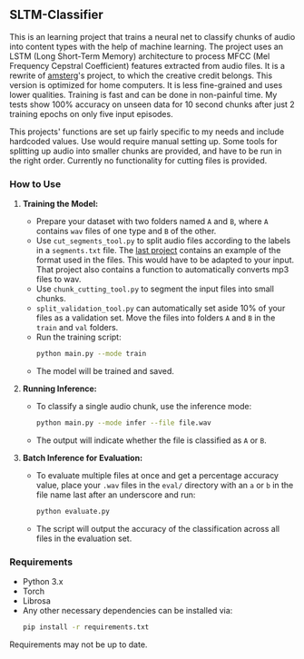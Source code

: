 ## SLTM-Classifier

This is an learning project that trains a neural net to classify chunks of audio into content types with the help of machine learning.
The project uses an LSTM (Long Short-Term Memory) architecture to process MFCC (Mel Frequency Cepstral Coefficient) features extracted from audio files.
It is a rewrite of [amsterg](https://github.com/amsterg/Podcast-Ad-Detection)'s project, to which the creative credit belongs.
This version is optimized for home computers. It is less fine-grained and uses lower qualities. Training is fast and can be done in non-painful time.
My tests show 100% accuracy on unseen data for 10 second chunks after just 2 training epochs on only five input episodes.<p>
This projects' functions are set up fairly specific to my needs and include hardcoded values. Use would require manual setting up.
Some tools for splitting up audio into smaller chunks are provided, and have to be run in the right order.
Currently no functionality for cutting files is provided.

### How to Use

1. **Training the Model:**
   - Prepare your dataset with two folders named `A` and `B`, where `A` contains `wav` files of one type and `B` of the other.
   - Use `cut_segments_tool.py` to split audio files according to the labels in a `segments.txt` file. The [last project](https://github.com/Taylor-eOS/transformer-classifier/tree/main) contains an example of the format used in the files. This would have to be adapted to your input. That project also contains a function to automatically converts mp3 files to wav.
   - Use `chunk_cutting_tool.py` to segment the input files into small chunks.
   - `split_validation_tool.py` can automatically set aside 10% of your files as a validation set. Move the files into folders `A` and `B` in the `train` and `val` folders.
   - Run the training script:
     ```bash
     python main.py --mode train
     ```
   - The model will be trained and saved.

2. **Running Inference:**
   - To classify a single audio chunk, use the inference mode:
     ```bash
     python main.py --mode infer --file file.wav
     ```
   - The output will indicate whether the file is classified as `A` or `B`.

3. **Batch Inference for Evaluation:**
   - To evaluate multiple files at once and get a percentage accuracy value, place your `.wav` files in the `eval/` directory with an `a` or `b` in the file name last after an underscore and run:
     ```bash
     python evaluate.py
     ```
   - The script will output the accuracy of the classification across all files in the evaluation set.

### Requirements

- Python 3.x
- Torch
- Librosa
- Any other necessary dependencies can be installed via:
  ```bash
  pip install -r requirements.txt
  ```
Requirements may not be up to date.

